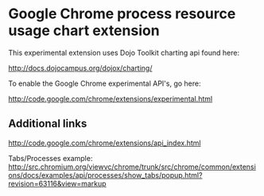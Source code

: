 Google Chrome process resource usage chart extension
====================================================

This experimental extension uses Dojo Toolkit charting api found here:

http://docs.dojocampus.org/dojox/charting/


To enable the Google Chrome experimental API's, go here:

http://code.google.com/chrome/extensions/experimental.html


Additional links
----------------

http://code.google.com/chrome/extensions/api_index.html


Tabs/Processes example:
http://src.chromium.org/viewvc/chrome/trunk/src/chrome/common/extensions/docs/examples/api/processes/show_tabs/popup.html?revision=63116&view=markup